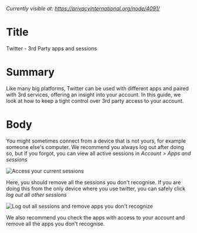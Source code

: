 *Currently visible at: https://privacyinternational.org/node/4091/*

# Title
Twitter - 3rd Party apps and sessions

# Summary
Like many big platforms, Twitter can be used with different apps and paired with 3rd services, offering an insight into your account. In this guide, we look at how to keep a tight control over 3rd party access to your account.

# Body
You might sometimes connect from a device that is not yours, for example someone else's computer. We recommend you always log out after doing so, but if you forgot, you can view all active sessions in *Account > Apps and sessions*

![Access your current sessions](../images/Twitter/tw_browser_apps_session_1.png?raw=true)

Here, you should remove all the sessions you don't recognise. If you are doing this from the only device where you use twitter, you can safely click *log out all other sessions*

![Log out all sessions and remove apps you don't recognize](../images/Twitter/tw_browser_apps_session_2.png?raw=true)

We also recommend you check the apps with access to your account and remove all the apps you don't recognise.


